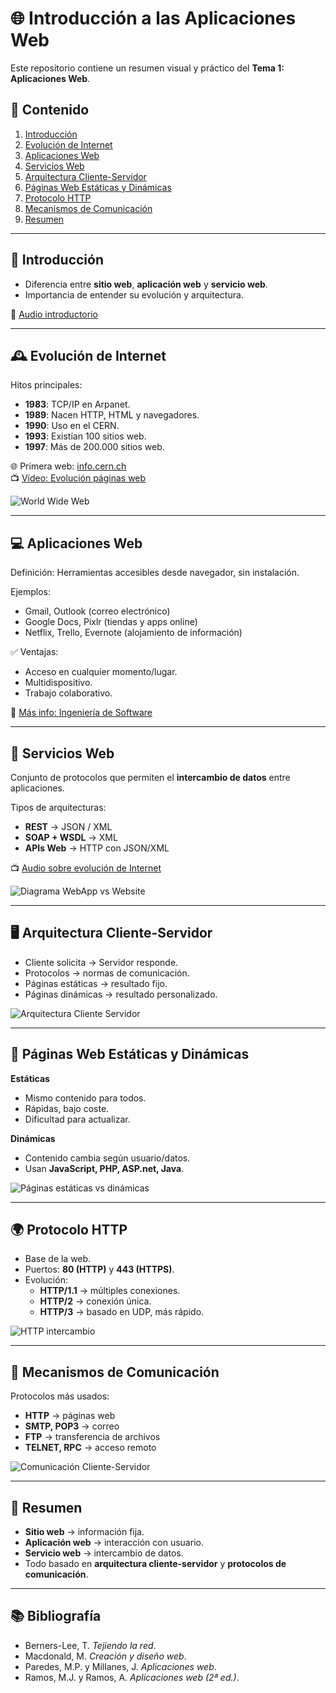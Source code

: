 # 🌐 Introducción a las Aplicaciones Web

Este repositorio contiene un resumen visual y práctico del **Tema 1: Aplicaciones Web**.

## 📖 Contenido
1. [Introducción](#-introducción)
2. [Evolución de Internet](#-evolución-de-internet)
3. [Aplicaciones Web](#-aplicaciones-web)
4. [Servicios Web](#-servicios-web)
5. [Arquitectura Cliente-Servidor](#-arquitectura-cliente-servidor)
6. [Páginas Web Estáticas y Dinámicas](#-páginas-web-estáticas-y-dinámicas)
7. [Protocolo HTTP](#-protocolo-http)
8. [Mecanismos de Comunicación](#-mecanismos-de-comunicación)
9. [Resumen](#-resumen)

---

## 📌 Introducción
- Diferencia entre **sitio web**, **aplicación web** y **servicio web**.  
- Importancia de entender su evolución y arquitectura.  

📎 [Audio introductorio](https://bit.ly/3jaiXiB)

---

## 🕰 Evolución de Internet
Hitos principales:
- **1983**: TCP/IP en Arpanet.  
- **1989**: Nacen HTTP, HTML y navegadores.  
- **1990**: Uso en el CERN.  
- **1993**: Existían 100 sitios web.  
- **1997**: Más de 200.000 sitios web.  

🌐 Primera web: [info.cern.ch](http://info.cern.ch/hypertext/WWW/TheProject.html)  
📺 [Vídeo: Evolución páginas web](https://bit.ly/3KfVrN8)

![World Wide Web](img/world_wide_web.png)

---

## 💻 Aplicaciones Web
Definición: Herramientas accesibles desde navegador, sin instalación.  

Ejemplos:
- Gmail, Outlook (correo electrónico)  
- Google Docs, Pixlr (tiendas y apps online)  
- Netflix, Trello, Evernote (alojamiento de información)  

✅ Ventajas:
- Acceso en cualquier momento/lugar.  
- Multidispositivo.  
- Trabajo colaborativo.  

🔗 [Más info: Ingeniería de Software](https://es.wikipedia.org/wiki/Ingenier%C3%ADa_de_software)

---

## 🔗 Servicios Web
Conjunto de protocolos que permiten el **intercambio de datos** entre aplicaciones.

Tipos de arquitecturas:
- **REST** → JSON / XML  
- **SOAP + WSDL** → XML  
- **APIs Web** → HTTP con JSON/XML  

📺 [Audio sobre evolución de Internet](https://bit.ly/3uceTEV)

![Diagrama WebApp vs Website](img/website_vs_webapp.png)

---

## 🖥 Arquitectura Cliente-Servidor
- Cliente solicita → Servidor responde.  
- Protocolos → normas de comunicación.  
- Páginas estáticas → resultado fijo.  
- Páginas dinámicas → resultado personalizado.  

![Arquitectura Cliente Servidor](img/client_server.png)

---

## 📄 Páginas Web Estáticas y Dinámicas
**Estáticas**  
- Mismo contenido para todos.  
- Rápidas, bajo coste.  
- Dificultad para actualizar.  

**Dinámicas**  
- Contenido cambia según usuario/datos.  
- Usan **JavaScript, PHP, ASP.net, Java**.  

![Páginas estáticas vs dinámicas](img/static_vs_dynamic.png)

---

## 🌍 Protocolo HTTP
- Base de la web.  
- Puertos: **80 (HTTP)** y **443 (HTTPS)**.  
- Evolución:  
  - **HTTP/1.1** → múltiples conexiones.  
  - **HTTP/2** → conexión única.  
  - **HTTP/3** → basado en UDP, más rápido.  

![HTTP intercambio](img/http.png)

---

## 📡 Mecanismos de Comunicación
Protocolos más usados:
- **HTTP** → páginas web  
- **SMTP, POP3** → correo  
- **FTP** → transferencia de archivos  
- **TELNET, RPC** → acceso remoto  

![Comunicación Cliente-Servidor](img/communication.png)

---

## 📝 Resumen
- **Sitio web** → información fija.  
- **Aplicación web** → interacción con usuario.  
- **Servicio web** → intercambio de datos.  
- Todo basado en **arquitectura cliente-servidor** y **protocolos de comunicación**.  

---

## 📚 Bibliografía
- Berners-Lee, T. *Tejiendo la red*.  
- Macdonald, M. *Creación y diseño web*.  
- Paredes, M.P. y Millanes, J. *Aplicaciones web*.  
- Ramos, M.J. y Ramos, A. *Aplicaciones web (2ª ed.)*.  
